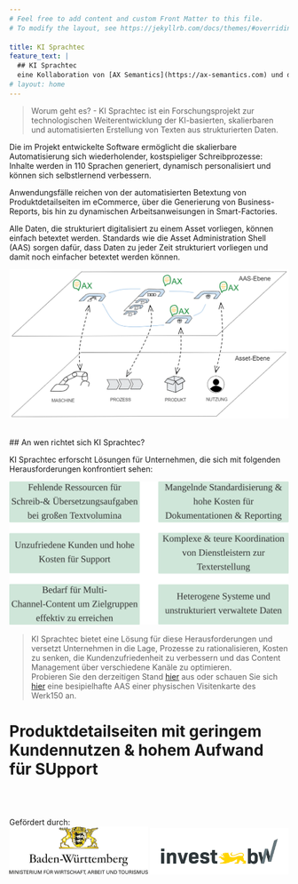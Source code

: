 ```yaml
---
# Feel free to add content and custom Front Matter to this file.
# To modify the layout, see https://jekyllrb.com/docs/themes/#overriding-theme-defaults

title: KI Sprachtec
feature_text: | 
  ## KI Sprachtec
  eine Kollaboration von [AX Semantics](https://ax-semantics.com) und dem [Werk150](https://www.esb-business-school.de/forschung/wertschoepfungs-und-logistiksysteme/werk150) der ESB Business School
# layout: home
---
```



> Worum geht es? - KI Sprachtec ist ein Forschungsprojekt zur technologischen Weiterentwicklung der KI-basierten, skalierbaren und automatisierten Erstellung von Texten aus strukturierten Daten.

Die im Projekt entwickelte Software ermöglicht die skalierbare Automatisierung sich wiederholender, kostspieliger Schreibprozesse: Inhalte werden in 110 Sprachen generiert, dynamisch personalisiert und können sich selbstlernend verbessern.

Anwendungsfälle reichen von der automatisierten Betextung von Produktdetailseiten im eCommerce, über die Generierung von Business-Reports, bis hin zu dynamischen Arbeitsanweisungen in Smart-Factories.

Alle Daten, die strukturiert digitalisiert zu einem Asset vorliegen, können einfach betextet werden. Standards wie die Asset Administration Shell (AAS) sorgen dafür, dass Daten zu jeder Zeit strukturiert vorliegen und damit noch einfacher betextet werden können.


![AAS](assets\images\aas_app_ki_sprachtec.png)

<br>
## An wen richtet sich KI Sprachtec?

KI Sprachtec erforscht Lösungen für Unternehmen, die sich mit folgenden Herausforderungen konfrontiert sehen:

![AAS](assets\images\herausforderungen_g.png)


> KI Sprachtec bietet eine Lösung für diese Herausforderungen und versetzt Unternehmen in die Lage, Prozesse zu rationalisieren, Kosten zu senken, die Kundenzufriedenheit zu verbessern und das Content Management über verschiedene Kanäle zu optimieren.<br>
Probieren Sie den derzeitigen Stand [hier](https://docs.ax-semantics.com/guides/seminar.html#the-basics) aus oder schauen Sie sich [hier]() eine besipielhafte AAS einer physischen Visitenkarte des Werk150 an.


# Produktdetailseiten mit geringem Kundennutzen & hohem Aufwand für SUpport

<br>
<br>
<br>
Gefördert durch:

<center><img src="/assets/logos/bwlogo.jpg" width=250> <img src="/assets/logos/investbw_full.png" width=250>